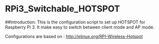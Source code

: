 # RPi3_Switchable_HOTSPOT

##Introduction:
This is the configuration script to set up HOTSPOT for Raspberry Pi 3.
It make easy to switch between client mode and AP mode.

Configurations are based on : http://elinux.org/RPI-Wireless-Hotspot



